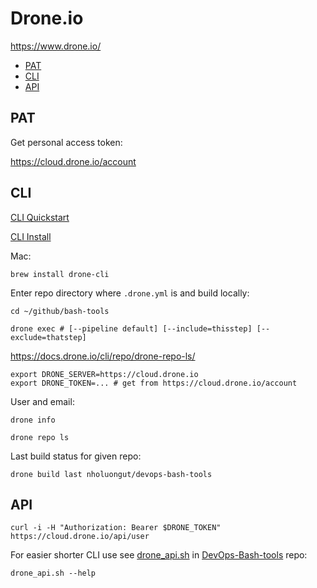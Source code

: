 # Drone.io

<https://www.drone.io/>

<!-- INDEX_START -->

- [PAT](#pat)
- [CLI](#cli)
- [API](#api)

<!-- INDEX_END -->

## PAT

Get personal access token:

<https://cloud.drone.io/account>

## CLI

[CLI Quickstart](https://docs.drone.io/quickstart/cli/)

[CLI Install](https://docs.drone.io/cli/install/)

Mac:

```shell
brew install drone-cli
```

Enter repo directory where `.drone.yml` is and build locally:

```shell
cd ~/github/bash-tools
```

```shell
drone exec # [--pipeline default] [--include=thisstep] [--exclude=thatstep]
```

<https://docs.drone.io/cli/repo/drone-repo-ls/>

```shell
export DRONE_SERVER=https://cloud.drone.io
export DRONE_TOKEN=... # get from https://cloud.drone.io/account
```

User and email:

```shell
drone info
```

```shell
drone repo ls
```

Last build status for given repo:

```shell
drone build last nholuongut/devops-bash-tools
```

## API

```shell
curl -i -H "Authorization: Bearer $DRONE_TOKEN" https://cloud.drone.io/api/user
```

For easier shorter CLI use see [drone_api.sh](https://github.com/nholuongut/devops-bash-tools/blob/master/drone/drone_api.sh) in [DevOps-Bash-tools](devops-bash-tools.md) repo:

```shell
drone_api.sh --help
```
